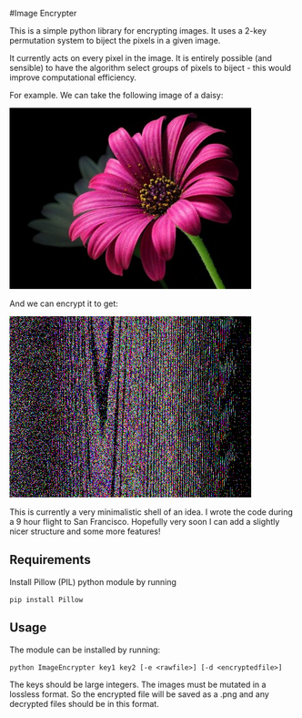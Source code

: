 #Image Encrypter


This is a simple python library for encrypting images. It uses a 2-key permutation system to biject the pixels in a given image.

It currently acts on every pixel in the image. It is entirely possible (and sensible) to have the algorithm select groups of pixels to biject - this would improve computational efficiency.


For example. We can take the following image of a daisy:

![Daisy](Images/Daisy_raw.jpg)

And we can encrypt it to get:

![Encrypted_daisy](Images/encrypt.png)


This is currently a very minimalistic shell of an idea. I wrote the code during a 9 hour flight to San Francisco. Hopefully very soon I can add a slightly nicer structure and some more features!

## Requirements

Install Pillow (PIL) python module by running

```
pip install Pillow
```

## Usage

The module can be installed by running:

```
python ImageEncrypter key1 key2 [-e <rawfile>] [-d <encryptedfile>]
```

The keys should be large integers. The images must be mutated in a lossless format. So the encrypted file will be saved as a .png and any decrypted files should be in this format.
